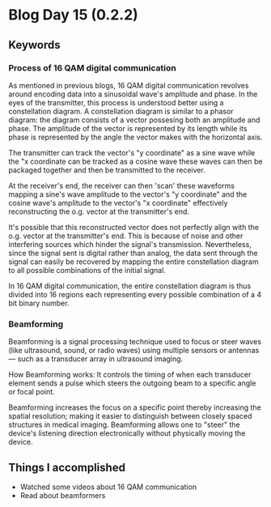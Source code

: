 # Blog Day 15 (0.2.2)

## Keywords
### Process of 16 QAM digital communication
As mentioned in previous blogs, 16 QAM digital communication revolves around encoding data into a sinusoidal wave's amplitude and phase. In the eyes of the transmitter, this process is understood better using a constellation diagram. A constellation diagram is similar to a phasor diagram: the diagram consists of a vector possesing both an amplitude and phase. The amplitude of the vector is represented by its length while its phase is represented by the angle the vector makes with the horizontal axis.

The transmitter can track the vector's "y coordinate" as a sine wave while the "x coordinate can be tracked as a cosine wave these waves can then be packaged together and then be transmitted to the receiver.

At the receiver's end, the receiver can then 'scan' these waveforms mapping a sine's wave amplitude to the vector's "y coordinate" and the cosine wave's amplitude to the vector's "x coordinate" effectively reconstructing the o.g. vector at the transmitter's end. 

It's possible that this reconstructed vector does not perfectly align with the o.g. vector at the transmitter's end. This is because of noise and other interfering sources which hinder the signal's transmission. Nevertheless, since the signal sent is digital rather than analog, the data sent through the signal can easily be recovered by mapping the entire constellation diagram to all possible combinations of the initial signal.

In 16 QAM digital communication, the entire constellation diagram is thus divided into 16 regions each representing every possible combination of a 4 bit binary number.

### Beamforming
Beamforming is a signal processing technique used to focus or steer waves (like ultrasound, sound, or radio waves) using multiple sensors or antennas — such as a transducer array in ultrasound imaging.

How Beamforming works:
It controls the timing of when each transducer element sends a pulse which steers the outgoing beam to a specific angle or focal point.

Beamforming increases the focus on a specific point thereby increasing the spatial resolution; making it easier to distinguish between closely spaced structures in medical imaging. Beamforming allows one to "steer" the device's listening direction electronically without physically moving the device.

## Things I accomplished
- Watched some videos about 16 QAM communication
- Read about beamformers

